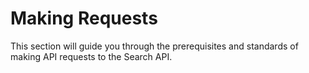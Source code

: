 # Making Requests

This section will guide you through the prerequisites and standards of
making API requests to the Search API.
